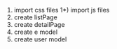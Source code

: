 1) import css files
1*) import js files
2) create listPage
3) create detailPage
4) create e model
5) create user model
